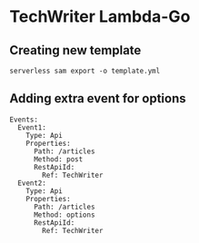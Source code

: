 # TechWriter Lambda-Go

## Creating new template
```
serverless sam export -o template.yml
```


## Adding extra event for options
```
Events:
  Event1:
    Type: Api
    Properties:
      Path: /articles
      Method: post
      RestApiId:
        Ref: TechWriter
  Event2:
    Type: Api
    Properties:
      Path: /articles
      Method: options
      RestApiId:
        Ref: TechWriter
```
